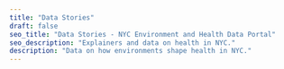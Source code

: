```yaml
---
title: "Data Stories"
draft: false
seo_title: "Data Stories - NYC Environment and Health Data Portal"
seo_description: "Explainers and data on health in NYC."
description: "Data on how environments shape health in NYC."
---
```

